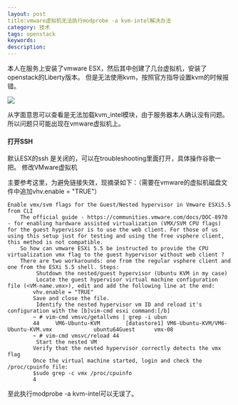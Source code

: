 ```yaml
---
layout: post
title:vmware虚拟机无法执行modprobe -a kvm-intel解决办法
category: 技术
tags: openstack
keywords: 
description: 
---
```


本人在服务上安装了vmware ESX，然后其中创建了几台虚拟机，安装了openstack的Liberty版本。
但是无法使用kvm，按照官方指导设置kvm的时候报错。

![](http://i.imgur.com/8J76eO2.png)

从字面意思可以查看是无法加载kvm_intel模块，由于服务器本人确认没有问题。
所以问题只可能出现在vmware虚拟机上。

#### 打开SSH ####

默认ESX的ssh 是关闭的，可以在troubleshooting里面打开，具体操作谷歌一把。
修改VMware虚拟机

主要参考这里，为避免链接失效，现摘录如下：（需要在vmware的虚拟机磁盘文件中追加vhv.enable = "TRUE"）

    Enable vmx/svm flags for the Guest/Nested hypervisor in Vmware ESXi5.5 from CLI
        The official guide - https://communities.vmware.com/docs/DOC-8970 - for enabling hardware assisted virtualization (VMX/SVM CPU flags) for the guest hypervisor is to use the web client. For those of us using this setup just for testing and using the free vsphere client, this method is not compatible.
        So how can vmware ESXi 5.5 be instructed to provide the CPU virtualization vmx flag to the guest hypervisor without web client ?
        There are two workarounds: one from the regular vsphere client and one from the ESXi 5.5 shell. Steps:
             Shutdown the nested/guest hypervisor (Ubuntu KVM in my case)
             Locate the guest hypervisor virtual machine configuration file (<VM-name.vmx>), edit and add the following line at the end:
            vhv.enable = "TRUE"
            Save and close the file.
             Identify the nested hypervisor vm ID and reload it's configuration with the [b]vim-cmd esxi command:[/b]
            ~ # vim-cmd vmsvc/getallvms | grep -i ubun
            44     VM6-Ubuntu-KVM        [datastore1] VM6-Ubuntu-KVM/VM6-Ubuntu-KVM.vmx             ubuntu64Guest      vmx-08
            ~ # vim-cmd vmsvc/reload 44
             Start the nested VM
            Verify that the nested hypervisor correctly detects the vmx flag
            Once the virtual machine started, login and check the /proc/cpuinfo file:
            $sudo grep -c vmx /proc/cpuinfo
            4
至此执行modprobe -a kvm-intel可以无误了。


